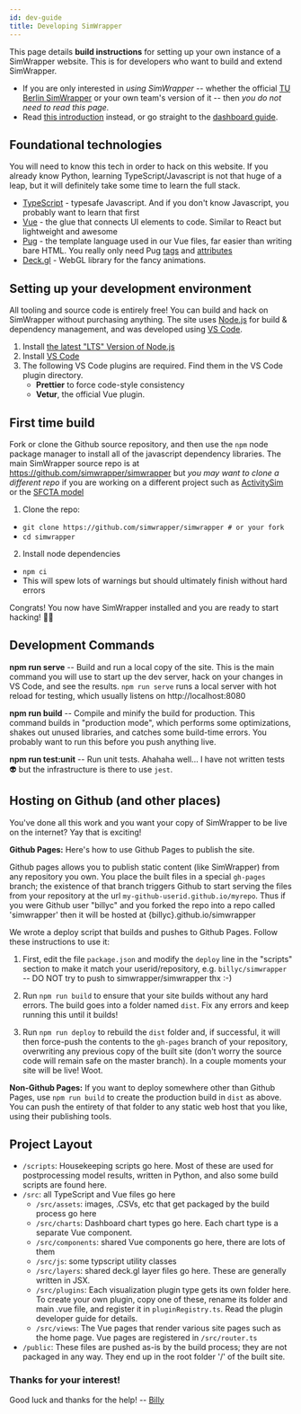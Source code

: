 ```yaml
---
id: dev-guide
title: Developing SimWrapper
---
```


This page details **build instructions** for setting up your own instance of a SimWrapper website. This is for developers who want to build and extend SimWrapper.

- If you are only interested in _using SimWrapper_ -- whether the official [TU Berlin SimWrapper](https://vsp.berlin/simwrapper) or your own team's version of it -- then _you do not need to read this page._
- Read [this introduction](index.md) instead, or go straight to the [dashboard guide](guide-dashboards.md).

## Foundational technologies

You will need to know this tech in order to hack on this website. If you already know Python, learning TypeScript/Javascript is not that huge of a leap, but it will definitely take some time to learn the full stack.

- [TypeScript](https://typescriptlang.org) - typesafe Javascript. And if you don't know Javascript, you probably want to learn that first
- [Vue](https://vuejs.org) - the glue that connects UI elements to code. Similar to React but lightweight and awesome
- [Pug](https://pugjs.org/) - the template language used in our Vue files, far easier than writing bare HTML. You really only need Pug [tags](https://pugjs.org/language/tags.html) and [attributes](https://pugjs.org/language/attributes.html)
- [Deck.gl](https://deck.gl) - WebGL library for the fancy animations.

## Setting up your development environment

All tooling and source code is entirely free! You can build and hack on SimWrapper without purchasing anything. The site uses [Node.js](https://nodejs.org) for build & dependency management, and was developed using [VS Code](https://code.visualstudio.com/).

1. Install [the latest "LTS" Version of Node.js](https://nodejs.org/en/)
2. Install [VS Code](https://code.visualstudio.com/)
3. The following VS Code plugins are required. Find them in the VS Code plugin directory.
   - **Prettier** to force code-style consistency
   - **Vetur**, the official Vue plugin.

## First time build

Fork or clone the Github source repository, and then use the `npm` node package manager to install all of the javascript dependency libraries. The main SimWrapper source repo is at <https://github.com/simwrapper/simwrapper> but _you may want to clone a different repo_ if you are working on a different project such as [ActivitySim](https://github.com/ActivitySim/dashboard) or the [SFCTA model](https://github.com/sfcta/simwrapper)

1. Clone the repo:

- `git clone https://github.com/simwrapper/simwrapper # or your fork`
- `cd simwrapper`

2. Install node dependencies

- `npm ci`
- This will spew lots of warnings but should ultimately finish without hard errors

Congrats! You now have SimWrapper installed and you are ready to start hacking! 🎉✨

## Development Commands

**npm run serve** -- Build and run a local copy of the site. This is the main command you will use to start up the dev server, hack on your changes in VS Code, and see the results. `npm run serve` runs a local server with hot reload for testing, which usually listens on http://localhost:8080

**npm run build** -- Compile and minify the build for production. This command builds in "production mode", which performs some optimizations, shakes out unused libraries, and catches some build-time errors. You probably want to run this before you push anything live.

**npm run test:unit** -- Run unit tests. Ahahaha well... I have not written tests 👽 but the infrastructure is there to use `jest`.

## Hosting on Github (and other places)

You've done all this work and you want your copy of SimWrapper to be live on the internet? Yay that is exciting!

**Github Pages:** Here's how to use Github Pages to publish the site.

Github pages allows you to publish static content (like SimWrapper) from any repository you own. You place the built files in a special `gh-pages` branch; the existence of that branch triggers Github to start serving the files from your repository at the url `my-github-userid.github.io/myrepo`. Thus if you were Github user "billyc" and you forked the repo into a repo called 'simwrapper' then it will be hosted at {billyc}.github.io/simwrapper

We wrote a deploy script that builds and pushes to Github Pages. Follow these instructions to use it:

1. First, edit the file `package.json` and modify the `deploy` line in the "scripts" section to make it match your userid/repository, e.g. `billyc/simwrapper` -- DO NOT try to push to simwrapper/simwrapper thx :-)

2. Run `npm run build` to ensure that your site builds without any hard errors. The build goes into a folder named `dist`. Fix any errors and keep running this until it builds!

3. Run `npm run deploy` to rebuild the `dist` folder and, if successful, it will then force-push the contents to the `gh-pages` branch of your repository, overwriting any previous copy of the built site (don't worry the source code will remain safe on the master branch). In a couple moments your site will be live! Woot.

**Non-Github Pages:** If you want to deploy somewhere other than Github Pages, use `npm run build` to create the production build in `dist` as above. You can push the entirety of that folder to any static web host that you like, using their publishing tools.

## Project Layout

- `/scripts`: Housekeeping scripts go here. Most of these are used for postprocessing model results, written in Python, and also some build scripts are found here.
- `/src`: all TypeScript and Vue files go here
  - `/src/assets`: images, .CSVs, etc that get packaged by the build process go here
  - `/src/charts`: Dashboard chart types go here. Each chart type is a separate Vue component.
  - `/src/components`: shared Vue components go here, there are lots of them
  - `/src/js`: some typscript utility classes
  - `/src/layers`: shared deck.gl layer files go here. These are generally written in JSX.
  - `/src/plugins`: Each visualization plugin type gets its own folder here. To create your own plugin, copy one of these, rename its folder and main .vue file, and register it in `pluginRegistry.ts`. Read the plugin developer guide for details.
  - `/src/views`: The Vue pages that render various site pages such as the home page. Vue pages are registered in `/src/router.ts`
- `/public`: These files are pushed as-is by the build process; they are not packaged in any way. They end up in the root folder '/' of the built site.

### Thanks for your interest!

Good luck and thanks for the help! -- [Billy](https://github.com/billyc)
